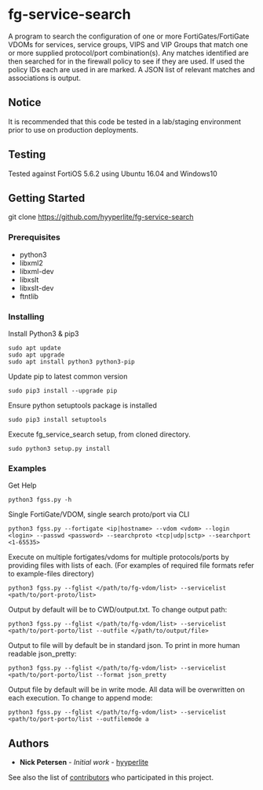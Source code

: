 # fg-service-search

A program to search the configuration of one or more FortiGates/FortiGate VDOMs for services, service groups, VIPS and VIP Groups that match one or more supplied protocol/port combination(s).  Any matches identified are then searched for in the firewall policy to see if they are used.  If used the policy IDs each are used in are marked.  A JSON list of relevant matches and associations is output.

## Notice

It is recommended that this code be tested in a lab/staging environment prior to use on production deployments.

## Testing

Tested against FortiOS 5.6.2 using Ubuntu 16.04 and Windows10

## Getting Started

git clone https://github.com/hyyperlite/fg-service-search

### Prerequisites

* python3
* libxml2
* libxml-dev
* libxslt
* libxslt-dev
* ftntlib


### Installing

Install Python3 & pip3

```
sudo apt update
sudo apt upgrade
sudo apt install python3 python3-pip
```

Update pip to latest common version

```
sudo pip3 install --upgrade pip
```

Ensure python setuptools package is installed

```
sudo pip3 install setuptools
```

Execute fg_service_search setup, from cloned directory.

```
sudo python3 setup.py install
```

### Examples

Get Help

```
python3 fgss.py -h
```

Single FortiGate/VDOM, single search proto/port via CLI

```
python3 fgss.py --fortigate <ip|hostname> --vdom <vdom> --login <login> --passwd <password> --searchproto <tcp|udp|sctp> --searchport <1-65535>
```

Execute on multiple fortigates/vdoms for multiple protocols/ports by providing files with lists of each. (For examples of required file formats refer to example-files directory)

```
python3 fgss.py --fglist </path/to/fg-vdom/list> --servicelist <path/to/port-proto/list>
```

Output by default will be to CWD/output.txt.  To change output path:

```
python3 fgss.py --fglist </path/to/fg-vdom/list> --servicelist <path/to/port-porto/list --outfile </path/to/output/file>
```

Output to file will by default be in standard json.  To print in more human readable json_pretty:

```
python3 fgss.py --fglist </path/to/fg-vdom/list> --servicelist <path/to/port-porto/list --format json_pretty
```

Output file by default will be in write mode. All data will be overwritten on each execution.  To change to append mode:

```
python3 fgss.py --fglist </path/to/fg-vdom/list> --servicelist <path/to/port-porto/list --outfilemode a
```


## Authors

* **Nick Petersen** - *Initial work* - [hyyperlite](https://github.com/hyyperlite)

See also the list of [contributors](https://github.com/your/project/contributors) who participated in this project.

